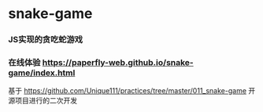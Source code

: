 # snake-game
### JS实现的贪吃蛇游戏
### 在线体验  https://paperfly-web.github.io/snake-game/index.html
基于  https://github.com/Unique111/practices/tree/master/011_snake-game   开源项目进行的二次开发

